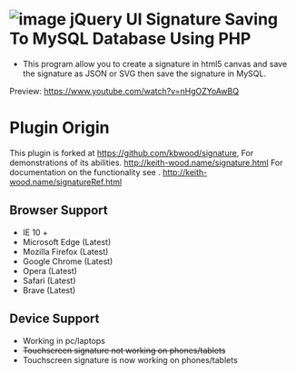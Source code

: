 
![image](https://user-images.githubusercontent.com/13925864/80160133-6a9c3c00-85ff-11ea-89c5-588cf428bd51.png)
jQuery UI Signature Saving To MySQL Database Using PHP
================
 - This program allow you to create a signature in html5 canvas and save the signature as JSON or SVG then save the signature in MySQL.

Preview:
https://www.youtube.com/watch?v=nHgOZYoAwBQ

Plugin Origin
================
This plugin is forked at https://github.com/kbwood/signature, 
For demonstrations of its abilities. http://keith-wood.name/signature.html
For documentation on the functionality see . http://keith-wood.name/signatureRef.html


Browser Support
----------
- IE 10 +
- Microsoft Edge (Latest)
- Mozilla Firefox (Latest)
- Google Chrome (Latest)
- Opera (Latest)
- Safari (Latest)
- Brave (Latest)

Device Support
----------
 - Working in pc/laptops
 - ~~Touchscreen signature not working on phones/tablets~~
 - Touchscreen signature is now working on phones/tablets

